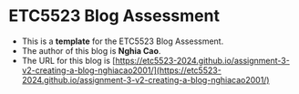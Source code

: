 
# ETC5523 Blog Assessment

* This is a **template** for the ETC5523 Blog Assessment. 
* The author of this blog is **Nghia Cao**.
* The URL for this blog is [https://etc5523-2024.github.io/assignment-3-v2-creating-a-blog-nghiacao2001/](https://etc5523-2024.github.io/assignment-3-v2-creating-a-blog-nghiacao2001/)
